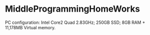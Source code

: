 # MiddleProgrammingHomeWorks
PC configuration: Intel Core2 Quad 2.83GHz; 250GB SSD; 8GB RAM + 11,178MB Virtual memory.
